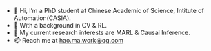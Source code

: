 - 👋 Hi, I’m a PhD student at Chinese Academic of Science, Intitute of Automation(CASIA).
- 👀 With a background in CV & RL.
- 🌱 My current research interests are MARL & Causal Inference.
- 📫 Reach me at hao.ma.work@qq.com

<!---
Marroh/Marroh is a ✨ special ✨ repository because its `README.md` (this file) appears on your GitHub profile.
You can click the Preview link to take a look at your changes.
--->
